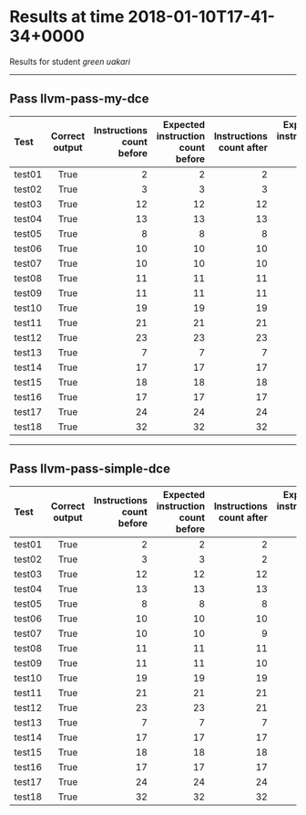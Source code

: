 # Results at time 2018-01-10T17-41-34+0000

Results for student *green uakari*

* * * 

## Pass llvm-pass-my-dce

Test|Correct output|Instructions count before|Expected instruction count before|Instructions count after|Expected instruction count after|Volatile instructions before DCE|Volatile instructions after DCE
:------|:-----:|------:|------:|------:|------:|------:|------:
test01|True|2|2|2|2|0|0
test02|True|3|3|3|2|0|0
test03|True|12|12|12|12|0|0
test04|True|13|13|13|13|0|0
test05|True|8|8|8|7|0|0
test06|True|10|10|10|9|0|0
test07|True|10|10|10|8|0|0
test08|True|11|11|11|11|0|0
test09|True|11|11|11|10|0|0
test10|True|19|19|19|18|0|0
test11|True|21|21|21|20|0|0
test12|True|23|23|23|20|0|0
test13|True|7|7|7|7|1|1
test14|True|17|17|17|17|2|2
test15|True|18|18|18|18|2|2
test16|True|17|17|17|17|2|2
test17|True|24|24|24|23|1|1
test18|True|32|32|32|32|3|3


* * * 

## Pass llvm-pass-simple-dce

Test|Correct output|Instructions count before|Expected instruction count before|Instructions count after|Expected instruction count after|Volatile instructions before DCE|Volatile instructions after DCE
:------|:-----:|------:|------:|------:|------:|------:|------:
test01|True|2|2|2|2|0|0
test02|True|3|3|2|2|0|0
test03|True|12|12|12|12|0|0
test04|True|13|13|13|13|0|0
test05|True|8|8|8|8|0|0
test06|True|10|10|10|10|0|0
test07|True|10|10|9|9|0|0
test08|True|11|11|11|11|0|0
test09|True|11|11|10|10|0|0
test10|True|19|19|19|19|0|0
test11|True|21|21|21|21|0|0
test12|True|23|23|21|21|0|0
test13|True|7|7|7|7|1|1
test14|True|17|17|17|17|2|2
test15|True|18|18|18|18|2|2
test16|True|17|17|17|17|2|2
test17|True|24|24|24|24|1|1
test18|True|32|32|32|32|3|3



